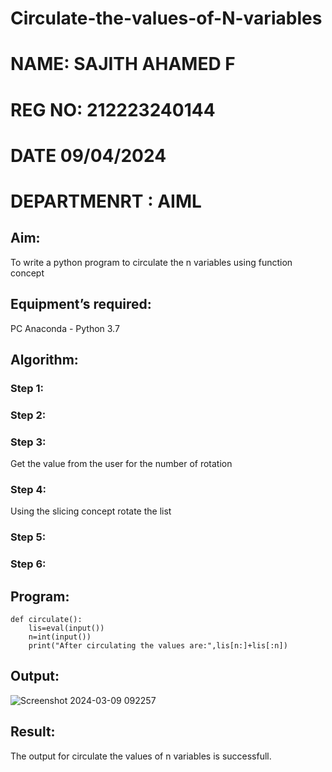 # Circulate-the-values-of-N-variables
# NAME: SAJITH AHAMED F
# REG NO: 212223240144
# DATE 09/04/2024
# DEPARTMENRT : AIML
## Aim:
To write a python program to circulate the n variables using function concept
## Equipment’s required:
PC
Anaconda - Python 3.7
## Algorithm: 
### Step 1: 
### Step 2: 
### Step 3: 
Get the value from the user for the number of rotation
### Step 4: 
Using the slicing concept rotate the list

### Step 5: 
### Step 6: 
## Program:
```
def circulate():
    lis=eval(input())
    n=int(input())
    print("After circulating the values are:",lis[n:]+lis[:n])
```

## Output:
![Screenshot 2024-03-09 092257](https://github.com/Sajith-28/Circulate-the-values-of-N-variables/assets/149937471/d3425fca-81a3-4a05-a375-888e5fd38292)


## Result:
The output for circulate the values of n variables is successfull.
